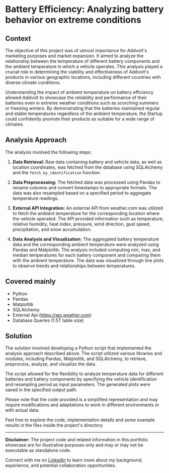 # Battery Efficiency: Analyzing battery behavior on extreme conditions

## Context

The objective of this project was of utmost importance for Addvolt's marketing purposes and market expansion. It aimed to analyze the relationship between the temperature of different battery components and the ambient temperature in which a vehicle operates. This analysis played a crucial role in determining the viability and effectiveness of Addvolt's products in various geographic locations, including different countries with diverse climate conditions.

Understanding the impact of ambient temperature on battery efficiency allowed Addvolt to showcase the reliability and performance of their batteries even in extreme weather conditions such as scorching summers or freezing winters. By demonstrating that the batteries maintained regular and stable temperatures regardless of the ambient temperature, the Startup could confidently promote their products as suitable for a wide range of climates.


## Analysis Approach

The analysis involved the following steps:

1. **Data Retrieval:** Raw data containing battery and vehicle data, as well as location coordinates, was fetched from the database using SQLAlchemy and the `fetch_by_identification` function.

2. **Data Preprocessing:** The fetched data was processed using Pandas to rename columns and convert timestamps to appropriate formats. The data was also resampled based on a specified period to aggregate temperature readings.

3. **External API Integration:** An external API from weather.com was utilized to fetch the ambient temperature for the corresponding location where the vehicle operated. The API provided information such as temperature, relative humidity, heat index, pressure, wind direction, gust speed, precipitation, and snow accumulation.

4. **Data Analysis and Visualization:** The aggregated battery temperature data and the corresponding ambient temperature were analyzed using Pandas and Matplotlib. The analysis included computing min, max, and median temperatures for each battery component and comparing them with the ambient temperature. The data was visualized through line plots to observe trends and relationships between temperatures.

## Covered mainly

- Python
- Pandas
- Matplotlib
- SQLAlchemy
- External Api (https://api.weather.com)
- Database Queries (1.5T table size)

## Solution

The solution involved developing a Python script that implemented the analysis approach described above. The script utilized various libraries and modules, including Pandas, Matplotlib, and SQLAlchemy, to retrieve, preprocess, analyze, and visualize the data.

The script allowed for the flexibility to analyze temperature data for different batteries and battery components by specifying the vehicle identification and resampling period as input parameters. The generated plots were saved in the specified output path.

Please note that the code provided is a simplified representation and may require modifications and adaptations to work in different environments or with actual data.

Feel free to explore the code, implementation details and some example results in the files inside the project's directory.

---

**Disclaimer:** The project code and related information in this portfolio showcase are for illustrative purposes only and may or may not be executable as standalone code.

Connect with me on [LinkedIn](https://www.linkedin.com/in/pedrocerejeira/) to learn more about my background, experience, and potential collaboration opportunities.

